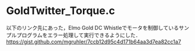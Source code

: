 # GoldTwitter_Torque.c
以下のリンク先にあった，Elmo Gold DC Whistleでモータを制御しているサンプルプログラムをエラー処理して実行できるようにした．
https://gist.github.com/mgruhler/7ccb12d95c4d171b64aa3d7ea82cc1a7

